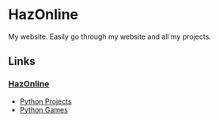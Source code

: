 # HazOnline
My website. Easily go through my website and all my projects.
## Links
### <a href="Https://hazonline.co.uk">HazOnline</a>
<ul>
  <li>
    <a href="https://hazonline.co.uk/pages/python.html">Python Projects</a>
    <li>
      <a href="https://hazonline.co.uk/pages/python.html">Python Games</a>
    </li>
  </li>

</ul>
